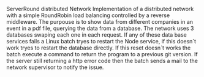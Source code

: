 ServerRound distributed Network
Implementation of a distributed network with a simple RoundRobin load balancing controlled by a reverse middleware.
The purpouse is to show data from different companies in an event in a pdf file, querying the data from a database. The network uses 3
databases swaping each one in each request. 
If any of these data base services fails a Linux batch tryes to restart the Node service, if
this doesn´t work tryes to restart the database directly. If this reset doesn´t works the batch execute a command to return the program to
a previous git version. If the server still returning a http error code then the batch sends a mail to the network supervisor to notify 
the issue.

